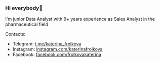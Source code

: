 ### Hi everybody👋
I'm junior Data Analyst with 9+ years experience as Sales Analyst in the pharmaceutical field

Contacts:
 * Telegram: [t.me/katerina_frolkova](https://t.me/katerina_frolkova)
 * Instagram: [instagram.com/katerinafrolkova](https://www.instagram.com/katerinafrolkova/)
 * Facebook: [facebook.com/frolkovakaterina](https://www.facebook.com/frolkovakaterina)





